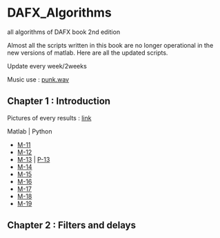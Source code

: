 # DAFX_Algorithms
all algorithms of DAFX book 2nd edition

Almost all the scripts written in this book are no longer operational in the new versions of matlab. Here are all the updated scripts.

Update every week/2weeks

Music use : [punk.wav](punk.wav)
## Chapter 1 : Introduction
Pictures of every results : [link](Chapter1-Introduction/img)

Matlab | Python
- [M-11](Chapter1-Introduction/M_file_11.m)
- [M-12](Chapter1-Introduction/M_file_12.m)
- [M-13](Chapter1-Introduction/M_file_13.m) | [P-13](Chapter1-Introduction/P_13.ipynb)
- [M-14](Chapter1-Introduction/M_file_14.m)
- [M-15](Chapter1-Introduction/M_file_15.m)
- [M-16](Chapter1-Introduction/M_file_16.m)
- [M-17](Chapter1-Introduction/M_file_17.m)
- [M-18](Chapter1-Introduction/M_file_18_FIR_simple.m)
- [M-19](Chapter1-Introduction/M_file_19_FIR_system.m)
## Chapter 2 : Filters and delays
